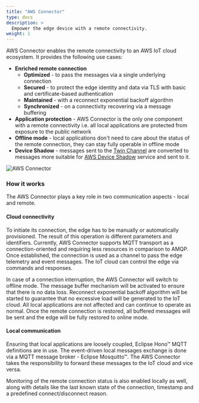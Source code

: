 ```yaml
---
title: "AWS Connector"
type: docs
description: >
  Empower the edge device with a remote connectivity.
weight: 1
---
```


AWS Connector enables the remote connectivity to an AWS IoT cloud ecosystem. It provides the following use cases:

* **Enriched remote connection**
  * **Optimized** - to pass the messages via a single underlying connection
  * **Secured** - to protect the edge identity and data via TLS with basic and certificate-based authentication
  * **Maintained** - with a reconnect exponential backoff algorithm
  * **Synchronized** - on a connectivity recovering via a message buffering
* **Application protection** - AWS Connector is the only one component with a remote connectivity i.e. all local applications are protected from exposure to the public network
* **Offline mode** - local applications don't need to care about the status of the remote connection, they can stay fully operable in offline mode
* **Device Shadow** - messages sent to the [Twin Channel](https://eclipse.dev/ditto/protocol-twinlive.html#twin) are converted to messages more suitable for [AWS Device Shadow](https://docs.aws.amazon.com/iot/latest/developerguide/device-shadow-document.html) service and sent to it.

![AWS Connector](/kanto/images/docs/concepts/aws-connector.png)

### How it works

The AWS Connector plays a key role in two communication aspects - local and remote.

#### Cloud connectivity

To initiate its connection, the edge has to be manually or automatically provisioned. The result of this operation is different parameters and identifiers. Currently, AWS Connector supports MQTT transport as a connection-oriented and requiring less resources in comparison to AMQP. Once established, the connection is used as a channel to pass the edge telemetry and event messages. The IoT cloud can control the edge via commands and responses.

In case of a connection interruption, the AWS Connector will switch to offline mode. The message buffer mechanism will be activated to ensure that there is no data loss. Reconnect exponential backoff algorithm will be started to guarantee that no excessive load will be generated to the IoT cloud. All local applications are not affected and can continue to operate as normal. Once the remote connection is restored, all buffered messages will be sent and the edge will be fully restored to online mode.

#### Local communication

Ensuring that local applications are loosely coupled, Eclipse Hono™ MQTT definitions are in use. The event-driven local messages exchange is done via a MQTT message broker - Eclipse Mosquitto™. The AWS Connector takes the responsibility to forward these messages to the IoT cloud and vice versa.

Monitoring of the remote connection status is also enabled locally as well, along with details like the last known state of the connection, timestamp and a predefined connect/disconnect reason.
